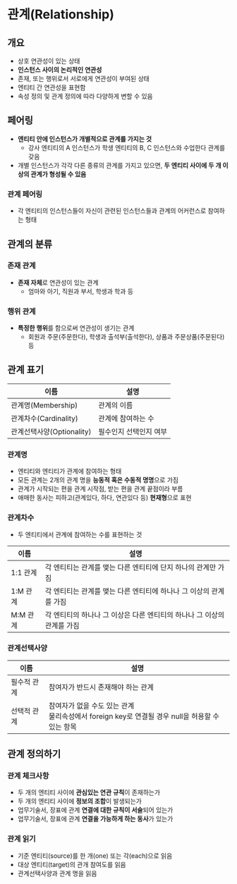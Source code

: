 # 관계(Relationship)

## 개요

- 상호 연관성이 있는 상태
- **인스턴스 사이의 논리적인 연관성**
- 존재, 또는 행위로서 서로에게 연관성이 부여된 상태
- 엔티티 간 연관성을 표현함
- 속성 정의 및 관계 정의에 따라 다양하게 변할 수 있음



## 페어링

- **엔티티 안에 인스턴스가 개별적으로 관계를 가지는 것**
  - 강사 엔티티의 A 인스턴스가 학생 엔티티의 B, C 인스턴스와 수업한다 관계를 갖음
- 개별 인스턴스가 각각 다른 종류의 관계를 가지고 있으면, **두 엔티티 사이에 두 개 이상의 관계가 형성될 수 있음**

### 관계 페어링

- 각 엔티티의 인스턴스들이 자신이 관련된 인스턴스들과 관계의 어커런스로 참여하는 형태



## 관계의 분류

### 존재 관계

- **존재 자체**로 연관성이 있는 관계
  - 엄마와 아기, 직원과 부서, 학생과 학과 등

### 행위 관계

- **특정한 행위**를 함으로써 연관성이 생기는 관계
  - 회원과 주문(주문한다), 학생과 출석부(출석한다), 상품과 주문상품(주문된다) 등



## 관계 표기

| 이름                      | 설명                   |
| ------------------------- | ---------------------- |
| 관계명(Membership)        | 관계의 이름            |
| 관계차수(Cardinality)     | 관계에 참여하는 수     |
| 관계선택사양(Optionality) | 필수인지 선택인지 여부 |

### 관계명

- 엔티티와 엔티티가 관계에 참여하는 형태
- 모든 관계는 2개의 관계 명을 **능동적 혹은 수동적 명명**으로 가짐
- 관계가 시작되는 편을 관계 시작점, 받는 편을 관계 끝점이라 부름
- 애매한 동사는 피하고(관계있다, 하다, 연관있다 등) **현재형**으로 표현



### 관계차수

- 두 엔티티에서 관계에 참여하는 수를 표현하는 것

| 이름     | 설명                                                         |
| -------- | ------------------------------------------------------------ |
| 1:1 관계 | 각 엔티티는 관계를 맺는 다른 엔티티에 단지 하나의 관계만 가짐 |
| 1:M 관계 | 각 엔티티는 관계를 맺는 다른 엔티티에 하나나 그 이상의 관계를 가짐 |
| M:M 관계 | 각 엔티티의 하나나 그 이상은 다른 엔티티의 하나나 그 이상의 관계를 가짐 |



### 관계선택사양

| 이름        | 설명                                                         |
| ----------- | ------------------------------------------------------------ |
| 필수적 관계 | 참여자가 반드시 존재해야 하는 관계                           |
| 선택적 관계 | 참여자가 없을 수도 있는 관계<br />물리속성에서 foreign key로 연결될 경우 null을 허용할 수 있는 항목 |



## 관계 정의하기

### 관계 체크사항

- 두 개의 엔티티 사이에 **관심있는 연관 규칙**이 존재하는가
- 두 개의 엔티티 사이에 **정보의 조합**이 발생되는가
- 업무기술서, 장표에 관계 **연결에 대한 규칙이 서술**되어 있는가
- 업무기술서, 장표에 관계 **연결을 가능하게 하는 동사**가 있는가



### 관계 읽기

- 기준 엔티티(source)를 한 개(one) 또는 각(each)으로 읽음
- 대상 엔티티(target)의 관개 참여도를 읽음
- 관계선택사양과 관계 명을 읽음